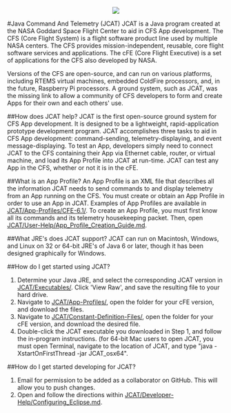   <p align="center" >
	  <img src="https://raw.github.com/joebenassi/JCAT/master/JCAT/Git-Resources/JCATLogoHuge.png">
	</p>
#Java Command And Telemetry (JCAT)
JCAT is a Java program created at the NASA Goddard Space Flight Center to aid in CFS App development. The CFS (Core Flight System) is a flight software product line used by multiple NASA centers. The CFS provides mission-independent, reusable, core flight software services and applications. The cFE (Core Flight Executive) is a set of applications for the CFS also developed by NASA. 
	
Versions of the CFS are open-source, and can run on various platforms, including RTEMS virtual machines, embedded ColdFire processors, and, in the future, Raspberry Pi processors. A ground system, such as JCAT, was the missing link to allow a community of CFS developers to form and create Apps for their own and each others' use.
	
##How does JCAT help?
JCAT is the first open-source ground system for CFS App development. It is designed to be a lightweight, rapid-application prototype development program. JCAT accomplishes three tasks to aid in CFS App development: command-sending, telemetry-displaying, and event message-displaying. To test an App, developers simply need to connect JCAT to the CFS containing their App via Ethernet cable, router, or virtual machine, and load its App Profile into JCAT at run-time. JCAT can test any App in the CFS, whether or not it is in the cFE. 

##What is an App Profile?
An App Profile is an XML file that describes all the information JCAT needs to send commands to and display telemetry from an App running on the CFS. You must create or obtain an App Profile in order to use an App in JCAT. Examples of App Profiles are available in <a href="https://github.com/joebenassi/JCAT/tree/master/JCAT/App-Profiles/CFE-6.1/">JCAT/App-Profiles/CFE-6.1/</a>.
To create an App Profile, you must first know all its commands and its telemetry housekeeping packet. Then, open <a href="https://github.com/joebenassi/JCAT/blob/master/JCAT/User-Help/App_Profile_Creation_Guide.md">JCAT/User-Help/App_Profile_Creation_Guide.md</a>.
	
##What JRE's does JCAT support?
JCAT can run on Macintosh, Windows, and Linux on 32 or 64-bit JRE's of Java 6 or later, though it has been designed graphically for Windows.

##How do I get started using JCAT?
1. Determine your Java JRE, and select the corresponding JCAT version in <a href="https://github.com/joebenassi/JCAT/blob/master/JCAT/Executables/">JCAT/Executables/</a>. Click 'View Raw', and save the resulting file to your hard drive. 
2. Navigate to <a href="https://github.com/joebenassi/JCAT/blob/master/JCAT/App-Profiles/">JCAT/App-Profiles/</a>, open the folder for your cFE version, and download the files. 
3. Navigate to <a href="https://github.com/joebenassi/JCAT/blob/master/JCAT/Constant-Definition-Files/">JCAT/Constant-Definition-Files/</a>, open the folder for your cFE version, and download the desired file.
4. Double-click the JCAT executable you downloaded in Step 1, and follow the in-program instructions. (for 64-bit Mac users to open JCAT, you must open Terminal, navigate to the location of JCAT, and type "java -XstartOnFirstThread -jar JCAT_osx64".

##How do I get started developing for JCAT?
1. Email <thisemail> for permission to be added as a collaborator on GitHub. This will allow you to push changes.
2. Open and follow the directions within <a href="https://github.com/joebenassi/JCAT/blob/master/JCAT/Developer-Help/Configuring_Eclipse.md">JCAT/Developer-Help/Configuring_Eclipse.md</a>.
